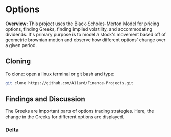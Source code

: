# Options

**Overview:** This project uses the Black-Scholes-Merton Model  for pricing options, finding Greeks, finding implied volatility, and accommodating dividends. It's primary purpose is to model a stock's movement based off of geometric brownian motion and observe how different options' change over a given period.

## Cloning

To clone: open a linux terminal or git bash and type:
```bash
git clone https://github.com/A11ard/Finance-Projects.git
```

## Findings and Discussion

The Greeks are important parts of options trading strategies. Here, the change in the Greeks for different options are displayed.

### Delta
